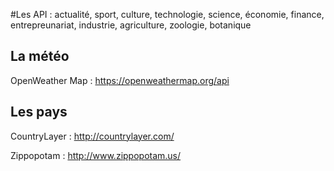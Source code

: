 #Les API : actualité, sport, culture, technologie, science, économie, finance, entrepreunariat, industrie, agriculture, zoologie, botanique

## La météo
OpenWeather Map : https://openweathermap.org/api

## Les pays
CountryLayer : http://countrylayer.com/

Zippopotam : http://www.zippopotam.us/

